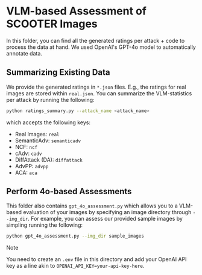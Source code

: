 # VLM-based Assessment of SCOOTER Images

In this folder, you can find all the generated ratings per attack + code to process the data at hand. We used OpenAI's GPT-4o model to automatically annotate data.

## Summarizing Existing Data
We provide the generated ratings in `*.json` files. E.g., the ratings for real images are stored within `real.json`. You can summarize the VLM-statistics per attack by running the following:

```bash
python ratings_summary.py --attack_name <attack_name>
```

which accepts the following keys:
 - Real Images: `real`
 - SemanticAdv: `semanticadv`
 - NCF: `ncf`
 - cAdv: `cadv`
 - DiffAttack (DA): `diffattack`
 - AdvPP: `advpp`
 - ACA: `aca`


## Perform 4o-based Assessments

This folder also contains `gpt_4o_assessment.py` which allows you to a VLM-based evaluation of your images by specifying an image directory through `--img_dir`. For example, you can assess our provided sample images by simpling running the following:

```bash
python gpt_4o_assessment.py --img_dir sample_images
```

> [!NOTE]
> You need to create an `.env` file in this directory and add your OpenAI API key as a line akin to `OPENAI_API_KEY=your-api-key-here`.

